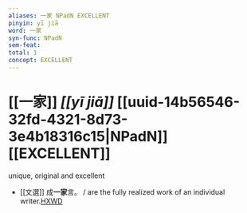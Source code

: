 ```yaml
---
aliases: 一家 NPadN EXCELLENT
pinyin: yī jiā
word: 一家
syn-func: NPadN
sem-feat: 
total: 1
concept: EXCELLENT 
---
```

# [[一家]] *[[yī jiā]]*  [[uuid-14b56546-32fd-4321-8d73-3e4b18316c15|NPadN]] [[EXCELLENT]]
unique, original and excellent
 - [[文選]] 成**一家**言。 / are the fully realized work of an individual writer.[HXWD](https://hxwd.org/textview.html?location=KR4h0001_tls_052-11a.32)